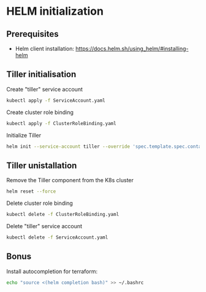 # HELM initialization

## Prerequisites

- Helm client installation: <https://docs.helm.sh/using_helm/#installing-helm>

## Tiller initialisation

Create "tiller" service account

```bash
kubectl apply -f ServiceAccount.yaml
```

Create cluster role binding

```bash
kubectl apply -f ClusterRoleBinding.yaml
```

Initialize Tiller

```bash
helm init --service-account tiller --override 'spec.template.spec.containers[0].command'='{/tiller,--storage=secret}'
```

## Tiller unistallation

Remove the Tiller component from the K8s cluster

```bash
helm reset --force
```

Delete cluster role binding

```bash
kubectl delete -f ClusterRoleBinding.yaml
```

Delete "tiller" service account

```bash
kubectl delete -f ServiceAccount.yaml
```

## Bonus

Install autocompletion for terraform:

```bash
echo "source <(helm completion bash)" >> ~/.bashrc
```